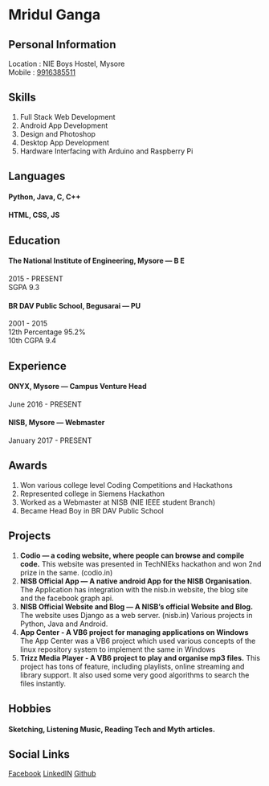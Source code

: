 # Mridul Ganga
  
## Personal Information
Location : NIE Boys Hostel, Mysore  
Mobile : [9916385511](tel:9916385511)

## Skills
1. Full Stack Web Development
2. Android App Development
3. Design and Photoshop
4. Desktop App Development
5. Hardware Interfacing with Arduino and Raspberry Pi

## Languages
#### Python, Java, C, C++
#### HTML, CSS, JS

## Education
#### The National Institute of Engineering, Mysore — B E  
2015 - PRESENT  
SGPA 9.3  

#### BR DAV Public School, Begusarai — PU  
2001 - 2015  
12th Percentage 95.2%  
10th CGPA 9.4  

## Experience
#### ONYX, Mysore — Campus Venture Head
June 2016 - PRESENT  
 
#### NISB, Mysore — Webmaster
January 2017 - PRESENT  

## Awards
1. Won various college level Coding Competitions and Hackathons
2. Represented college in Siemens Hackathon
3. Worked as a Webmaster at NISB (NIE IEEE student Branch)
4. Became Head Boy in BR DAV Public School

## Projects
1. **Codio — a coding website, where people can browse and compile code.**
This website was presented in TechNIEks hackathon 
and won 2nd prize in the same. (codio.in)
2. **NISB Official App — A native android App for the NISB Organisation.**
The Application has integration with the nisb.in website, 
the blog site and the facebook graph api.
3. **NISB Official Website and Blog — A NISB’s official Website and Blog.**
The website uses Django as a web server. (nisb.in)
Various projects in Python, Java and Android.
4. **App Center - A VB6 project for managing applications on Windows**
The App Center was a VB6 project which used various concepts of the 
linux repository system to implement the same in Windows
5. **Trizz Media Player - A VB6 project to play and organise mp3 files.**
This project has tons of feature, including playlists, online streaming 
and library support. It also used some very good algorithms to search the files instantly.

## Hobbies
#### Sketching, Listening Music, Reading Tech and Myth articles.

## Social Links
[Facebook](https://www.facebook.com/mridulganga)
[LinkedIN](https://www.linkedin.com/in/mridul-ganga-03326aa2/)
[Github](https://github.com/mridulganga)
